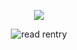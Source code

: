 <p align="center"> 
    <img src="https://komarev.com/ghpvc/?username=astronovaIite&label=Welcome+to+my+profile+!&color=3291e4&style=flat-square"/>
<p align="center">
</p>
<p align="center">
<img src="https://files.catbox.moe/f648ak.png" alt="read rentry">
